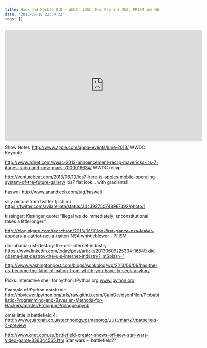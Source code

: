 ```yaml
---
title: Hack and Heckle 018 - WWDC, iOS7, Mac Pro and NSA, PRISM and Whistleblowing
date: '2013-06-16 22:54:22'
tags: []
---
```


<iframe style="border: none" src="http://html5-player.libsyn.com/embed/episode/id/2360871/height/360/width/640/theme/legacy/direction/no/autoplay/no/autonext/no/thumbnail/yes/preload/no/no_addthis/no/" height="360" width="640" scrolling="no"></iframe>

Show Notes:
http://www.apple.com/apple-events/june-2013/ WWDC Keynote

http://www.zdnet.com/wwdc-2013-announcement-recap-mavericks-ios-7-itunes-radio-and-new-macs-7000016634/
WWDC recap

http://venturebeat.com/2013/06/10/ios7-here-is-apples-mobile-operating-system-of-the-future-gallery/
ios7 flat look... with gradients!!

haswell
http://www.anandtech.com/tag/haswell

silly picture from twitter (josh m)
https://twitter.com/avilarenata/status/344393750748987392/photo/1

kissinger:
Kissinger quote: “Illegal we do immediately; unconstitutional takes a little longer.”


http://blog.sfgate.com/techchron/2013/06/10/on-first-glance-nsa-leaker-appears-a-patriot-not-a-traitor/
NSA whistleblower - PRISM

did-obama-just-destroy-the-u-s-internet-industry
https://www.linkedin.com/today/post/article/20130609225334-16549-did-obama-just-destroy-the-u-s-internet-industry?_mSplash=1

http://www.washingtonpost.com/blogs/wonkblog/wp/2013/06/09/has-the-us-become-the-kind-of-nation-from-which-you-have-to-seek-asylum/


Picks:
Interactive shell for python: IPython.org
www.ipython.org


Example of IPython notebook: http://nbviewer.ipython.org/urls/raw.github.com/CamDavidsonPilon/Probabilistic-Programming-and-Bayesian-Methods-for-Hackers/master/Prologue/Prologue.ipynb

omar little in battlefield 4:
http://www.guardian.co.uk/technology/gamesblog/2013/mar/27/battlefield-4-preview

http://www.cnet.com.au/battlefield-creator-shows-off-new-star-wars-video-game-339344565.htm
Star wars -- battlefield??
